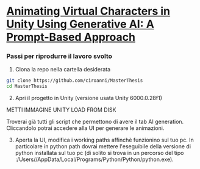 # [Animating Virtual Characters in Unity Using Generative AI: A Prompt-Based Approach](https://webthesis.biblio.polito.it/35302/)

### Passi per riprodurre il lavoro svolto 
   
1. Clona la repo nella cartella desiderata

```bash
git clone https://github.com/ciroanni/MasterThesis
cd MasterThesis
```

2. Apri il progetto in Unity (versione usata Unity 6000.0.28f1)

METTI IMMAGINE UNITY LOAD FROM DISK

Troverai già tutti gli script che permettono di avere il tab AI generation. Cliccandolo potrai accedere alla UI per generare le animazioni.

3. Aperta la UI, modifica i working paths affinchè funzionino sul tuo pc. In
   particolare in python path dovrai mettere l'eseguibile della versione di
   python installata sul tuo pc (di solito si trova in un percorso del tipo
   <Lettera disco locale>:/Users/<Nome
   utente>/AppData/Local/Programs/Python/Python<numero della
   versione>/python.exe).


